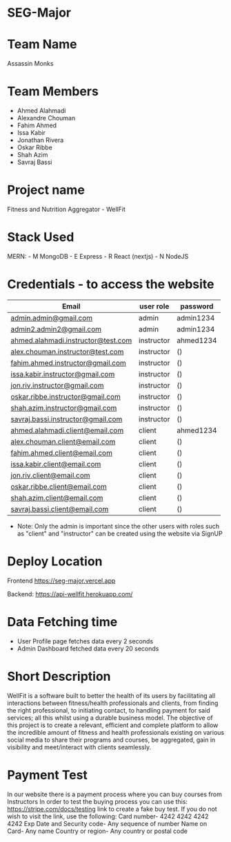 # SEG-Major

# Team Name

   Assassin Monks

# Team Members

   - Ahmed Alahmadi
   - Alexandre Chouman
   - Fahim Ahmed
   - Issa Kabir
   - Jonathan Rivera
   - Oskar Ribbe
   - Shah Azim
   - Savraj Bassi

# Project name

   Fitness and Nutrition Aggregator - WellFit

# Stack Used

   MERN:
       - M MongoDB
       - E Express
       - R React (nextjs)
       - N NodeJS

# Credentials - to access the website

| Email                              | user role  | password  |
| ---------------------------------- | ---------- | --------- |
| admin.admin@gmail.com              | admin      | admin1234 |
| admin2.admin2@gmail.com            | admin      | admin1234 |
| ahmed.alahmadi.instructor@test.com | instructor | ahmed1234 |
| alex.chouman.instructor@test.com   | instructor | ()        |
| fahim.ahmed.instructor@gmail.com   | instructor | ()        |
| issa.kabir.instructor@gmail.com    | instructor | ()        |
| jon.riv.instructor@gmail.com       | instructor | ()        |
| oskar.ribbe.instructor@gmail.com   | instructor | ()        |
| shah.azim.instructor@gmail.com     | instructor | ()        |
| savraj.bassi.instructor@gmail.com  | instructor | ()        |
| ahmed.alahmadi.client@email.com    | client     | ahmed1234 |
| alex.chouman.client@email.com      | client     | ()        |
| fahim.ahmed.client@email.com       | client     | ()        |
| issa.kabir.client@email.com        | client     | ()        |
| jon.riv.client@email.com           | client     | ()        |
| oskar.ribbe.client@email.com       | client     | ()        |
| shah.azim.client@email.com         | client     | ()        |
| savraj.bassi.client@email.com      | client     | ()        |

- Note: Only the admin is important since the other users with roles such as "client" and "instructor" can be created using the website via SignUP

# Deploy Location

Frontend
https://seg-major.vercel.app

Backend:
https://api-wellfit.herokuapp.com/

# Data Fetching time

   * User Profile page fetches data every 2 seconds
   * Admin Dashboard fetched data every 20 seconds

# Short Description

   WellFit is a software built to better the health of its users by facilitating all interactions between fitness/health professionals and clients, from finding the right professional, to initiating contact, to handling payment for said services; all this whilst using a durable business model. The objective of this project is to create a relevant, efficient and complete platform to allow the incredible amount of fitness and health professionals existing on various social media to share their programs and courses, be aggregated, gain in visibility and meet/interact with clients seamlessly.

# Payment Test

   In our website there is a payment process where you can buy courses from Instructors
   In order to test the buying process you can use this: https://stripe.com/docs/testing link to create a fake buy test.
   If you do not wish to visit the link, use the following:
   Card number- 4242 4242 4242 4242
   Exp Date and Security code- Any sequence of number
   Name on Card- Any name
   Country or region- Any country or postal code
